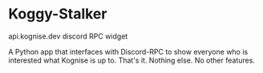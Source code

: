 # Koggy-Stalker
api.kognise.dev discord RPC widget

A Python app that interfaces with Discord-RPC to show everyone who is interested what Kognise is up to. That's it. Nothing else. No other features.

